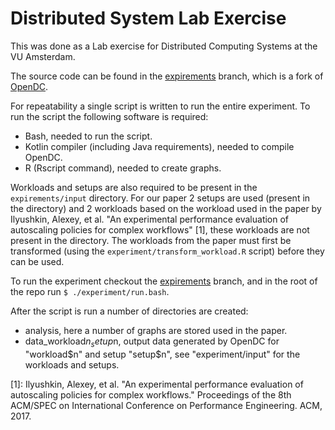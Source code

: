 # Distributed System Lab Exercise

This was done as a Lab exercise for Distributed Computing Systems at the VU
Amsterdam.

The source code can be found in the [expirements] branch, which is a fork of
[OpenDC].

For repeatability a single script is written to run the entire experiment. To
run the script the following software is required:

 - Bash, needed to run the script.
 - Kotlin compiler (including Java requirements), needed to compile OpenDC.
 - R (Rscript command), needed to create graphs.

Workloads and setups are also required to be present in the `expirements/input`
directory. For our paper 2 setups are used (present in the directory) and 2
workloads based on the workload used in the paper by Ilyushkin, Alexey, et al.
"An experimental performance evaluation of autoscaling policies for complex
workflows" [1], these workloads are not present in the directory. The workloads
from the paper must first be transformed (using the
`experiment/transform_workload.R` script) before they can be used.

To run the experiment checkout the [expirements] branch, and in the root of the
repo run `$ ./experiment/run.bash`.

After the script is run a number of directories are created:

 - analysis, here a number of graphs are stored used in the paper.
 - data_workload$n_setup$n, output data generated by OpenDC for "workload$n" and
   setup "setup$n", see "experiment/input" for the workloads and setups.

[1]: Ilyushkin, Alexey, et al. "An experimental performance evaluation of
autoscaling policies for complex workflows." Proceedings of the 8th ACM/SPEC on
International Conference on Performance Engineering. ACM, 2017.

[expirements]: https://github.com/Thomasdezeeuw/distributed-systems-lab/tree/experiment
[OpenDC]: https://github.com/atlarge-research/opendc-simulator
